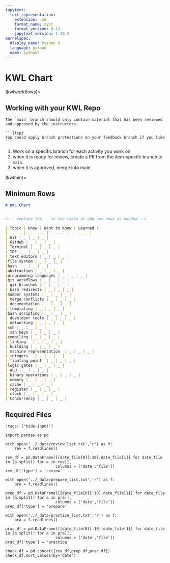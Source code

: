 ```yaml
---
jupytext:
  text_representation:
    extension: .md
    format_name: myst
    format_version: 0.13
    jupytext_version: 1.10.3
kernelspec:
  display_name: Python 3
  language: python
  name: python3
---
```


# KWL Chart

(kwlworkflows)=
## Working with your KWL Repo

```{important}
The `main` branch should only contain material that has been reviewed and approved by the instructors.
```

````{margin}
```{tip}
You could apply branch protections on your feedback branch if you like
```
````


1. Work on a specific branch for each activity you work on
1. when it is ready for review, create a PR from the item-specifc branch to `main`.
1. when it is approved, merge into main.

<!--
```{tip}
After your KWL repo is a jupyterbook, you may want to move your chart into a chart.md from the README. You could then put content from this section in the README to have an in-place reminder.
``` -->

(kwlmin)=
## Minimum Rows




```Markdown
# KWL Chart


<!-- replace the  _ in the table or add new rows as needed -->

| Topic | Know | Want to Know | Learned |
| ------| ------- | ------ | ------- |
| Git | _ | _ | _ |
| GitHub | _ | _ | _ |
| Terminal | _ | _ | _ |
| IDE | _ | _ | _ |
| text editors | _ | _ | _ |
|file system | _ | _ |_ |
|bash | _ | _ | _ |
|abstraction | _ | _ | _ |
|programming languages | _ | _ | _ |
|git workflows | _ | _ | _ |
| git branches | _ | _ | _ |
| bash redirects | _ | _ | _ |
|number systems | _ | _ | _ |
| merge conflicts | _ | _ | _ |
| documentation | _ | _ | _ |
| templating | _ | _ | _ |
|bash scripting | _ | _ | _ |
| developer tools | _ | _ | _ |
| networking | _ | _ | _ |
|ssh | _ | _ | _ |
| ssh keys | _ | _ | _ |
|compiling | _ | _ | _ |
| linking   | _ | _ | _ |
| building | _ | _ | _ |
| machine representation  | _ | _ | _ |
| integers   | _ | _ | _ |
| floating point  | _ | _ | _ |
|logic gates | _ | _ | _ |
| ALU | _ | _ | _ |
| binary operations | _ | _ | _ |
| memory | _ | _ | _ |
| cache | _ | _ | _ |
| register | _ | _ | _ |
| clock | _ | _ | _ |
| Concurrency | _ | _ | _ |
```



## Required Files


```{code-cell} ipython3
:tags: ["hide-input"]

import pandas as pd

with open('../_data/review_list.txt','r') as f:
    rev = f.readlines()

rev_df = pd.DataFrame([[date_file[0][:10],date_file[1]] for date_file in [a.split() for a in rev]],
                      columns = ['date','file'])
rev_df['type'] = 'review'

with open('../_data/prepare_list.txt','r') as f:
    pre = f.readlines()

prep_df = pd.DataFrame([[date_file[0][:10],date_file[1]] for date_file in [a.split() for a in pre]],
                      columns = ['date','file'])
prep_df['type'] = 'prepare'

with open('../_data/practice_list.txt','r') as f:
    pra = f.readlines()

prac_df = pd.DataFrame([[date_file[0][:10],date_file[1]] for date_file in [a.split() for a in pra]],
                      columns = ['date','file'])
prac_df['type'] = 'practice'

check_df = pd.concat([rev_df,prep_df,prac_df])
check_df.sort_values(by='date')
```
